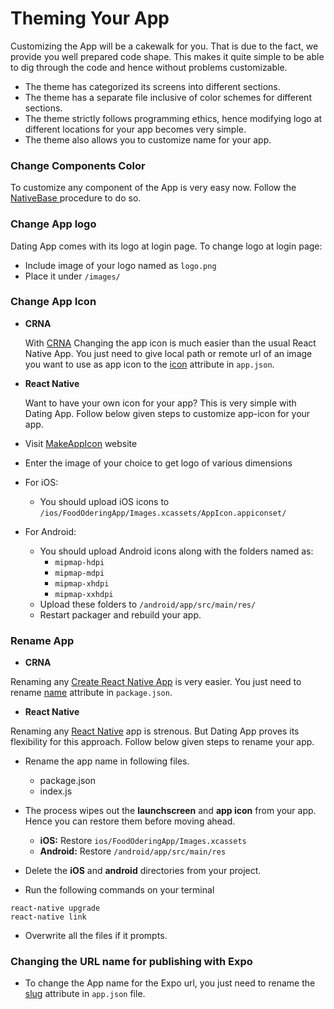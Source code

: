 # Theming Your App

Customizing the App will be a cakewalk for you. That is due to the fact, we provide you well prepared code shape. This makes it quite simple to be able to dig through the code and hence without problems customizable.

* The theme has categorized its screens into different sections.
* The theme has a separate file inclusive of color schemes for different sections.
* The theme strictly follows programming ethics, hence modifying logo at different locations for your app becomes very simple.
* The theme also allows you to customize name for your app.

### Change Components Color

To customize any component of the App is very easy now.
Follow the [NativeBase ](http://docs.nativebase.io/Customize.html#Customize) procedure to do so.

### Change App logo

Dating App comes with its logo at login page. To change logo at login page:

* Include image of your logo named as `logo.png`
* Place it under `/images/`

### Change App Icon

* **CRNA**

  With [CRNA](https://github.com/react-community/create-react-native-app) Changing the app icon is much easier than the usual React Native App. You just need to give local path or remote url of an image you want to use as app icon to the [icon](https://docs.expo.io/versions/latest/guides/app-icons.html) attribute in `app.json`.

* **React Native**

  Want to have your own icon for your app? This is very simple with Dating App.
  Follow below given steps to customize app-icon for your app.

* Visit [MakeAppIcon](https://makeappicon.com/) website
* Enter the image of your choice to get logo of various dimensions
* For iOS:
  * You should upload iOS icons to `/ios/FoodOderingApp/Images.xcassets/AppIcon.appiconset/`
* For Android:

  * You should upload Android icons along with the folders named as:
    * `mipmap-hdpi`
    * `mipmap-mdpi`
    * `mipmap-xhdpi`
    * `mipmap-xxhdpi`
  * Upload these folders to `/android/app/src/main/res/`
  * Restart packager and rebuild your app.

### Rename App

* **CRNA**

Renaming any [Create React Native App](https://github.com/react-community/create-react-native-app) is very easier.
You just need to rename [name](https://docs.expo.io/versions/latest/guides/configuration.html#name) attribute in `package.json`.

* **React Native**

Renaming any [React Native](https://github.com/facebook/react-native) app is strenous. But Dating App proves its flexibility for this approach.
Follow below given steps to rename your app.

* Rename the app name in following files.

  * package.json
  * index.js

* The process wipes out the **launchscreen** and **app icon** from your app. Hence you can restore them before moving ahead.
  * **iOS:** Restore `ios/FoodOderingApp/Images.xcassets`
  * **Android:** Restore `/android/app/src/main/res`
* Delete the **iOS** and **android** directories from your project.
* Run the following commands on your terminal

```
react-native upgrade
react-native link
```

* Overwrite all the files if it prompts.

### Changing the URL name for publishing with Expo

* To change the App name for the Expo url, you just need to rename the [slug](https://docs.expo.io/versions/latest/guides/configuration.html#slug) attribute in `app.json` file.
